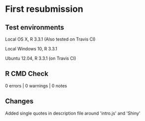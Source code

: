 # First resubmission

## Test environments

Local OS X, R 3.3.1 (Also tested on Travis CI)

Local Windows 10, R 3.3.1

Ubuntu 12.04, R 3.3.1 (on Travis CI)

## R CMD Check

0 errors | 0 warnings | 0 notes

## Changes

Added single quotes in description file around 'intro.js' and 'Shiny'